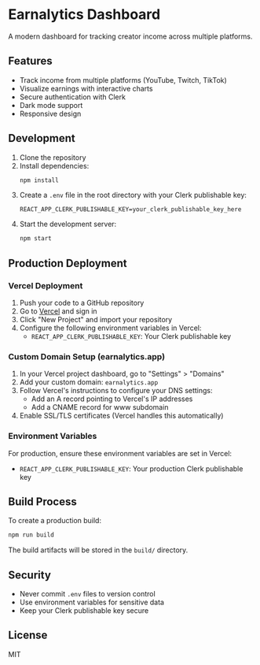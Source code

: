 # Earnalytics Dashboard

A modern dashboard for tracking creator income across multiple platforms.

## Features

- Track income from multiple platforms (YouTube, Twitch, TikTok)
- Visualize earnings with interactive charts
- Secure authentication with Clerk
- Dark mode support
- Responsive design

## Development

1. Clone the repository
2. Install dependencies:
   ```bash
   npm install
   ```
3. Create a `.env` file in the root directory with your Clerk publishable key:
   ```
   REACT_APP_CLERK_PUBLISHABLE_KEY=your_clerk_publishable_key_here
   ```
4. Start the development server:
   ```bash
   npm start
   ```

## Production Deployment

### Vercel Deployment

1. Push your code to a GitHub repository
2. Go to [Vercel](https://vercel.com) and sign in
3. Click "New Project" and import your repository
4. Configure the following environment variables in Vercel:
   - `REACT_APP_CLERK_PUBLISHABLE_KEY`: Your Clerk publishable key

### Custom Domain Setup (earnalytics.app)

1. In your Vercel project dashboard, go to "Settings" > "Domains"
2. Add your custom domain: `earnalytics.app`
3. Follow Vercel's instructions to configure your DNS settings:
   - Add an A record pointing to Vercel's IP addresses
   - Add a CNAME record for www subdomain
4. Enable SSL/TLS certificates (Vercel handles this automatically)

### Environment Variables

For production, ensure these environment variables are set in Vercel:
- `REACT_APP_CLERK_PUBLISHABLE_KEY`: Your production Clerk publishable key

## Build Process

To create a production build:
```bash
npm run build
```

The build artifacts will be stored in the `build/` directory.

## Security

- Never commit `.env` files to version control
- Use environment variables for sensitive data
- Keep your Clerk publishable key secure

## License

MIT
